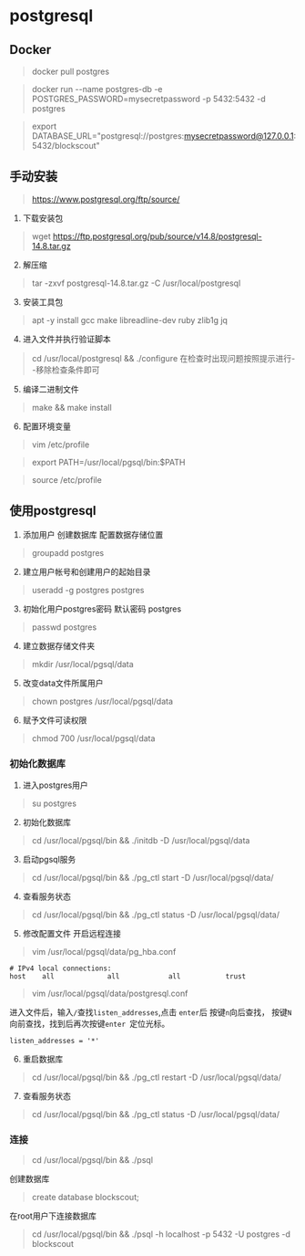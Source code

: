 # postgresql
## Docker
> docker pull postgres

> docker run --name postgres-db -e POSTGRES_PASSWORD=mysecretpassword -p 5432:5432 -d postgres

> export DATABASE_URL="postgresql://postgres:mysecretpassword@127.0.0.1:5432/blockscout"

## 手动安装
> https://www.postgresql.org/ftp/source/

1. 下载安装包
> wget https://ftp.postgresql.org/pub/source/v14.8/postgresql-14.8.tar.gz
2. 解压缩
>  tar -zxvf postgresql-14.8.tar.gz  -C /usr/local/postgresql
3. 安装工具包
> apt -y install gcc make libreadline-dev ruby zlib1g jq
4. 进入文件并执行验证脚本
> cd /usr/local/postgresql && ./configure
在检查时出现问题按照提示进行--移除检查条件即可
5. 编译二进制文件
> make && make install
6. 配置环境变量
> vim /etc/profile

> export PATH=/usr/local/pgsql/bin:$PATH

> source /etc/profile

## 使用postgresql
1. 添加用户 创建数据库 配置数据存储位置
> groupadd postgres
2. 建立用户帐号和创建用户的起始目录
> useradd -g postgres postgres
3. 初始化用户postgres密码 默认密码 postgres
> passwd postgres
4. 建立数据存储文件夹
> mkdir /usr/local/pgsql/data
5. 改变data文件所属用户
> chown postgres /usr/local/pgsql/data  
6. 赋予文件可读权限
> chmod 700 /usr/local/pgsql/data

### 初始化数据库
1. 进入postgres用户
> su postgres
2. 初始化数据库 
> cd /usr/local/pgsql/bin && ./initdb -D /usr/local/pgsql/data
3. 启动pgsql服务
> cd /usr/local/pgsql/bin && ./pg_ctl start  -D /usr/local/pgsql/data/
4. 查看服务状态
> cd /usr/local/pgsql/bin && ./pg_ctl status  -D /usr/local/pgsql/data/
5. 修改配置文件 开启远程连接
> vim /usr/local/pgsql/data/pg_hba.conf
```shell
# IPv4 local connections:
host    all             all            all           trust
```
> vim /usr/local/pgsql/data/postgresql.conf

进入文件后，输入```/```查找```listen_addresses```,点击 ```enter```后 按键```n```向后查找， 按键```N```向前查找，找到后再次按键```enter ```定位光标。

```shell
listen_addresses = '*'
```
6. 重启数据库
> cd /usr/local/pgsql/bin && ./pg_ctl restart  -D /usr/local/pgsql/data/
7. 查看服务状态
> cd /usr/local/pgsql/bin && ./pg_ctl status  -D /usr/local/pgsql/data/

### 连接
> cd /usr/local/pgsql/bin && ./psql
 
创建数据库
> create database blockscout;

在root用户下连接数据库
>cd /usr/local/pgsql/bin && ./psql -h localhost -p 5432 -U postgres -d blockscout
